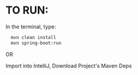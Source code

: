 # TO RUN:
In the terminal, type:


```sh
  mvn clean install
  mvn spring-boot:run
```


OR

Import into IntelliJ, Download Project's Maven Deps
